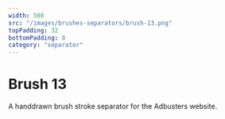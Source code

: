 ```yaml
---
width: 500
src: "/images/brushes-separators/brush-13.png"
topPadding: 32
bottomPadding: 8
category: "separator"
---
```


# Brush 13

A handdrawn brush stroke separator for the Adbusters website.
